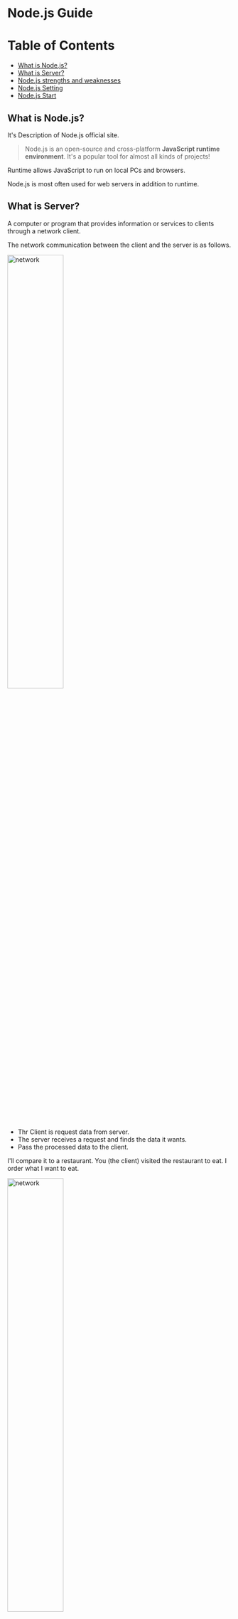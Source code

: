 # Node.js Guide

# Table of Contents
- [What is Node.js?](https://github.com/pmirnc-dev/pds-welcome/wiki/Node.js-Guide#nodejs%EB%9E%80)
- [What is Server?](https://github.com/pmirnc-dev/pds-welcome/wiki/Node.js-Guide#%EC%84%9C%EB%B2%84%EB%9E%80)
- [Node.js strengths and weaknesses](https://github.com/pmirnc-dev/pds-welcome/wiki/Node.js-Guide#nodejs-%EC%9E%A5%EB%8B%A8%EC%A0%90)
- [Node.js Setting](https://github.com/pmirnc-dev/pds-welcome/wiki/Node.js-Guide#nodejs-%EC%9E%A5%EB%8B%A8%EC%A0%90)
- [Node.js Start](https://github.com/pmirnc-dev/pds-welcome/wiki/Node.js-Guide#nodejs-%EC%9E%A5%EB%8B%A8%EC%A0%90)

## What is Node.js?

It's Description of Node.js official site.

>Node.js is an open-source and cross-platform **JavaScript runtime environment**. It's a popular tool for almost all kinds of projects!

Runtime allows JavaScript to run on local PCs and browsers.
  
Node.js is most often used for web servers in addition to runtime.

## What is Server?
A computer or program that provides information or services to clients through a network client.

The network communication between the client and the server is as follows.

<img src="https://github.com/user-attachments/assets/7def0d33-ac92-4de6-8a38-716320b3233a" alt="network" width="50%" />

* Thr Client is request data from server.  
* The server receives a request and finds the data it wants.
* Pass the processed data to the client.

I'll compare it to a restaurant.
You (the client) visited the restaurant to eat.
I order what I want to eat.
 
<img src="https://github.com/user-attachments/assets/da873cfe-3758-4902-b803-3bc05114204f" alt="network" width="50%" />

The chef (server) who receives the order starts cooking.

<img src="https://github.com/user-attachments/assets/03b64951-7c2b-4282-978b-9f91464daa0e" alt="network" width="50%" />

Once you're done cooking, you'll get delicious food (data).

<img src="https://github.com/user-attachments/assets/800bcf85-a10a-449a-bf50-d3c689d71631" alt="network" width="50%" />

## The advantages and disadvantages of Node.js are
The advantages and disadvantages of Node.js are as follows.

|                 **advantages**                 |                   **disadvantages**                    |
|:----------------------------------------------:|:------------------------------------------------------:|
|          Use less computer resources           |    Unsuitable for servers with heavy CPU workloads     |
| Suitable for servers with heavy I/O operations | Requires careful management to prevent thread blocking |
|        Comes with a built-in web server        |   May be challenging to manage as the server scales    |
|                Uses JavaScript                 |        High-performance tasks may be difficult         |
|      Easy compatibility with JSON format       |                                                        |
|         Can utilize a vast npm library         |                                                        |


## Node.js Setting

- [Node.js Setting Guide](https://github.com/pmirnc-dev/pds-welcome/wiki/Node.js-Setting-Guide)

## Node.js Start
- [Node.js start 01. Run node.js](https://github.com/pmirnc-dev/pds-welcome/wiki/Node.js-Start-01.-run-en-US) 
- [Node.js start 02. Make Web Server](https://github.com/pmirnc-dev/pds-welcome/wiki/Node.js-Start-%E2%80%90-02.-Server-en-US)
- [Node.js start 03. Using npm](https://github.com/pmirnc-dev/pds-welcome/wiki/Node.js-Start-%E2%80%90-03.-npm-en-US)
- [Node.js start 04. REST API](https://github.com/pmirnc-dev/pds-welcome/wiki/Node.js-Start-%E2%80%90-04.-REST-API-en-US)

